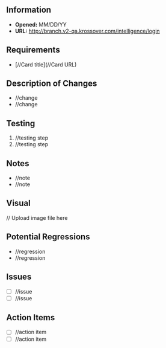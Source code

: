 ## Information ##
* **Opened:** MM/DD/YY
* **URL:** http://branch.v2-qa.krossover.com/intelligence/login

## Requirements ##
* [//Card title](//Card URL)

## Description of Changes ##
* //change
* //change

## Testing ##
1. //testing step
2. //testing step

## Notes ##
* //note
* //note

## Visual ##
// Upload image file here

## Potential Regressions ##
* //regression
* //regression

## Issues ##
* [ ] //issue
* [ ] //issue

## Action Items ##
* [ ] //action item
* [ ] //action item
